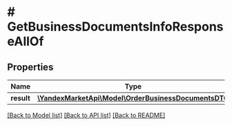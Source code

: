 # # GetBusinessDocumentsInfoResponseAllOf

## Properties

Name | Type | Description | Notes
------------ | ------------- | ------------- | -------------
**result** | [**\YandexMarketApi\Model\OrderBusinessDocumentsDTO**](OrderBusinessDocumentsDTO.md) |  | [optional]

[[Back to Model list]](../../README.md#models) [[Back to API list]](../../README.md#endpoints) [[Back to README]](../../README.md)
